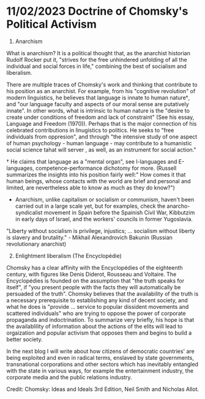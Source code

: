 # 11/02/2023 Doctrine of Chomsky's Political Activism

1. Anarchism 

What is anarchism? It is a political thought that, as the anarchist historian Rudolf Rocker put it, "strives for the free unhindered unfolding of all the individual and social forces in life," combining the best of socialism and liberalism.

There are multiple traces of Chomsky's work and thinking that contribute to his position as an anarchist. For example, from his "cognitive revolution" of modern linguistics, he believes that language is innate to human nature†, and "our language faculty and aspects of our moral sense are putatively innate". In other words, what is intrinsic to human nature is the "desire to create under conditions of freedom and lack of constraint" (See his essay, Language and Freedom (1970)). Perhaps that is the major connection of his celebrated contributions in linugistics to politics. He seeks to "free individuals from oppresion", and through "the intensive study of one aspect of human psychology - human language - may contribute to a humanistic social science tahat will server , as well, as an instrument for social action."

† He claims that language as a "mental organ", see I-languages and E-languages, competence-performance dichotomy for more. (Russell summarizes the insights into his position fairly well:" How comes it that human beings, whose contacts with the world are brief and personal and limited, are nevertheless able to know as much as they do know?")

* Anarchism, unlike capitalism or socialism or communism, haven't been carried out in a large scale yet, but for examples, check the anarcho-syndicalist movement in Spain before the Spainish Civil War, Kibbutzim in early days of Israel, and the workers' councils in former Yugoslavia.

"Liberty without socialism is privilege, injustics; ... socialism without liberty is slavery and brutality." - Mikhail Alexandrovich Bakunin (Russian revolutionary anarchist)

2. Enlightment liberalism (The Encyclopédie)

Chomsky has a clear affinity with the Encyclopédies of the eighteenth century, with figures like Denis Diderot, Rousseau and Voltaire. The Encyclopédies is founded on the assumption that "the truth speaks for itself", if "you present people with the facts they will automatically be persuaded of the truth". Chomsky believes that the availability of the truth is a necessary prerequisite to establishing any kind of decent society, and what he does is "provide ...  service to popular dissident movements and scattered individuals" who are trying to oppose the power of corporate propaganda and indoctrination. To summarize very briefly, his hope is that the availablility of information about the actions of the elits will lead to orgaization and popular activism that opposes them and begins to build a better society.

In the next blog I will write about how citizens of democratic countries' are being exploited and even in radical terms, enslaved by state governments, transnational corporations and other sectors which has inevitably entangled with the state in various ways, for example the entertainment industry, the corporate media and the public relations industry.


Credit: Chomsky: Ideas and Ideals 3rd Edition, Neil Smith and Nicholas Allot.

